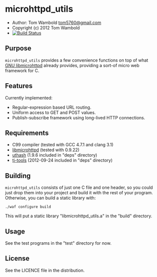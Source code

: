 microhttpd_utils
================

 * Author: Tom Wambold <tom5760@gmail.com>
 * Copyright (c) 2012 Tom Wambold
 * [![Build Status](https://secure.travis-ci.org/tom5760/microhttpd_utils.png?branch=master)](http://travis-ci.org/tom5760/microhttpd_utils)

Purpose
-------

`microhttpd_utils` provides a few convenience functions on top of what [GNU
libmicrohttpd][libmicrohttpd] already provides, providing a sort-of micro web
framework for C.

[libmicrohttpd]: http://www.gnu.org/software/libmicrohttpd/

Features
--------

Currently implemented:
 * Regular-expression based URL routing.
 * Uniform access to GET and POST values.
 * Publish-subscribe framework using long-lived HTTP connections.

Requirements
------------

 * C99 compiler (tested with GCC 4.7.1 and clang 3.1)
 * [libmicrohttpd][libmicrohttpd] (tested with 0.9.22)
 * [uthash][uthash] (1.9.6 included in "deps" directory)
 * [tj-tools][tj-tools] (2012-09-24 included in "deps" directory)

[uthash]: http://uthash.sourceforge.net/
[tj-tools]: http://code.google.com/p/tj-tools/

Building
--------

`microhttpd_utils` consists of just one C file and one header, so you could
just drop them into your project and build it with the rest of your program.
Otherwise, you can build a static library with:

    ./waf configure build

This will put a static library "libmicrohttpd_utils.a" in the "build"
directory.

Usage
-----

See the test programs in the "test" directory for now.

License
-------

See the LICENCE file in the distribution.
